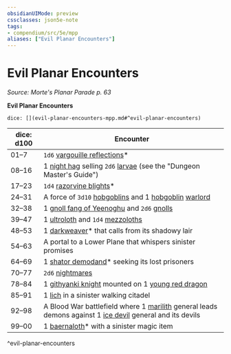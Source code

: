 ```yaml
---
obsidianUIMode: preview
cssclasses: json5e-note
tags:
- compendium/src/5e/mpp
aliases: ["Evil Planar Encounters"]
---
```

# Evil Planar Encounters
*Source: Morte's Planar Parade p. 63* 

**Evil Planar Encounters**

`dice: [](evil-planar-encounters-mpp.md#^evil-planar-encounters)`

| dice: d100 | Encounter |
|------------|-----------|
| 01–7 | `1d6` [vargouille reflections](5E2014官方资源/bestiary/fiend/vargouille-reflection-mpp.md)* |
| 08–16 | 1 [night hag](5E2014官方资源/bestiary/fiend/night-hag.md) selling `2d6` [larvae](5E2014官方资源/bestiary/fiend/larva-dmg.md) (see the "Dungeon Master's Guide") |
| 17–23 | `1d4` [razorvine blights](5E2014官方资源/bestiary/plant/razorvine-blight-mpp.md)* |
| 24–31 | A force of `3d10` [hobgoblins](5E2014官方资源/bestiary/humanoid/hobgoblin.md) and 1 [hobgoblin](5E2014官方资源/bestiary/humanoid/hobgoblin.md) [warlord](5E2014官方资源/bestiary/humanoid/warlord-mpmm.md) |
| 32–38 | 1 [gnoll fang of Yeenoghu](5E2014官方资源/bestiary/fiend/gnoll-fang-of-yeenoghu.md) and `2d6` [gnolls](5E2014官方资源/bestiary/humanoid/gnoll.md) |
| 39–47 | 1 [ultroloth](5E2014官方资源/bestiary/fiend/ultroloth.md) and `1d4` [mezzoloths](5E2014官方资源/bestiary/fiend/mezzoloth.md) |
| 48–53 | 1 [darkweaver](5E2014官方资源/bestiary/aberration/darkweaver-mpp.md)* that calls from its shadowy lair |
| 54–63 | A portal to a Lower Plane that whispers sinister promises |
| 64–69 | 1 [shator demodand](5E2014官方资源/bestiary/fiend/shator-demodand-mpp.md)* seeking its lost prisoners |
| 70–77 | `2d6` [nightmares](5E2014官方资源/bestiary/fiend/nightmare.md) |
| 78–84 | 1 [githyanki knight](5E2014官方资源/bestiary/humanoid/githyanki-knight.md) mounted on 1 [young red dragon](5E2014官方资源/bestiary/dragon/young-red-dragon.md) |
| 85–91 | 1 [lich](5E2014官方资源/bestiary/undead/lich.md) in a sinister walking citadel |
| 92–98 | A Blood War battlefield where 1 [marilith](5E2014官方资源/bestiary/fiend/marilith.md) general leads demons against 1 [ice devil](5E2014官方资源/bestiary/fiend/ice-devil.md) general and its devils |
| 99–00 | 1 [baernaloth](5E2014官方资源/bestiary/fiend/baernaloth-mpp.md)* with a sinister magic item |
^evil-planar-encounters